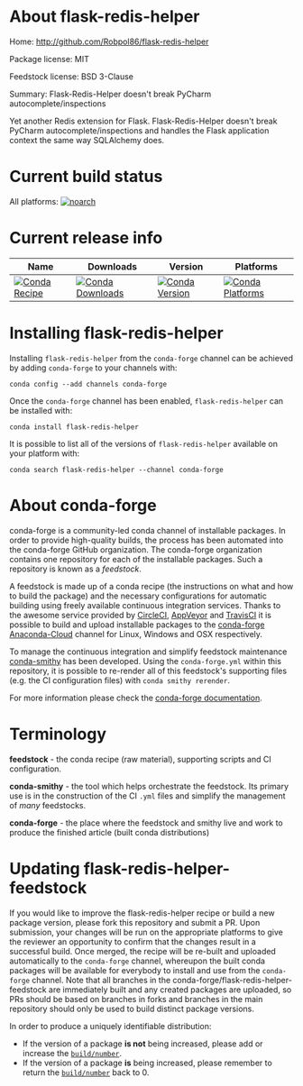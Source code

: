 About flask-redis-helper
========================

Home: http://github.com/Robpol86/flask-redis-helper

Package license: MIT

Feedstock license: BSD 3-Clause

Summary: Flask-Redis-Helper doesn't break PyCharm autocomplete/inspections

Yet another Redis extension for Flask. Flask-Redis-Helper doesn't
break PyCharm autocomplete/inspections and handles the Flask
application context the same way SQLAlchemy does.


Current build status
====================

All platforms:
[![noarch](https://img.shields.io/circleci/project/github/conda-forge/flask-redis-helper-feedstock/master.svg?label=noarch)](https://circleci.com/gh/conda-forge/flask-redis-helper-feedstock)

Current release info
====================

| Name | Downloads | Version | Platforms |
| --- | --- | --- | --- |
| [![Conda Recipe](https://img.shields.io/badge/recipe-flask--redis--helper-green.svg)](https://anaconda.org/conda-forge/flask-redis-helper) | [![Conda Downloads](https://img.shields.io/conda/dn/conda-forge/flask-redis-helper.svg)](https://anaconda.org/conda-forge/flask-redis-helper) | [![Conda Version](https://img.shields.io/conda/vn/conda-forge/flask-redis-helper.svg)](https://anaconda.org/conda-forge/flask-redis-helper) | [![Conda Platforms](https://img.shields.io/conda/pn/conda-forge/flask-redis-helper.svg)](https://anaconda.org/conda-forge/flask-redis-helper) |

Installing flask-redis-helper
=============================

Installing `flask-redis-helper` from the `conda-forge` channel can be achieved by adding `conda-forge` to your channels with:

```
conda config --add channels conda-forge
```

Once the `conda-forge` channel has been enabled, `flask-redis-helper` can be installed with:

```
conda install flask-redis-helper
```

It is possible to list all of the versions of `flask-redis-helper` available on your platform with:

```
conda search flask-redis-helper --channel conda-forge
```


About conda-forge
=================

conda-forge is a community-led conda channel of installable packages.
In order to provide high-quality builds, the process has been automated into the
conda-forge GitHub organization. The conda-forge organization contains one repository
for each of the installable packages. Such a repository is known as a *feedstock*.

A feedstock is made up of a conda recipe (the instructions on what and how to build
the package) and the necessary configurations for automatic building using freely
available continuous integration services. Thanks to the awesome service provided by
[CircleCI](https://circleci.com/), [AppVeyor](http://www.appveyor.com/)
and [TravisCI](https://travis-ci.org/) it is possible to build and upload installable
packages to the [conda-forge](https://anaconda.org/conda-forge)
[Anaconda-Cloud](http://docs.anaconda.org/) channel for Linux, Windows and OSX respectively.

To manage the continuous integration and simplify feedstock maintenance
[conda-smithy](http://github.com/conda-forge/conda-smithy) has been developed.
Using the ``conda-forge.yml`` within this repository, it is possible to re-render all of
this feedstock's supporting files (e.g. the CI configuration files) with ``conda smithy rerender``.

For more information please check the [conda-forge documentation](https://conda-forge.org/docs/).

Terminology
===========

**feedstock** - the conda recipe (raw material), supporting scripts and CI configuration.

**conda-smithy** - the tool which helps orchestrate the feedstock.
                   Its primary use is in the construction of the CI ``.yml`` files
                   and simplify the management of *many* feedstocks.

**conda-forge** - the place where the feedstock and smithy live and work to
                  produce the finished article (built conda distributions)


Updating flask-redis-helper-feedstock
=====================================

If you would like to improve the flask-redis-helper recipe or build a new
package version, please fork this repository and submit a PR. Upon submission,
your changes will be run on the appropriate platforms to give the reviewer an
opportunity to confirm that the changes result in a successful build. Once
merged, the recipe will be re-built and uploaded automatically to the
`conda-forge` channel, whereupon the built conda packages will be available for
everybody to install and use from the `conda-forge` channel.
Note that all branches in the conda-forge/flask-redis-helper-feedstock are
immediately built and any created packages are uploaded, so PRs should be based
on branches in forks and branches in the main repository should only be used to
build distinct package versions.

In order to produce a uniquely identifiable distribution:
 * If the version of a package **is not** being increased, please add or increase
   the [``build/number``](http://conda.pydata.org/docs/building/meta-yaml.html#build-number-and-string).
 * If the version of a package **is** being increased, please remember to return
   the [``build/number``](http://conda.pydata.org/docs/building/meta-yaml.html#build-number-and-string)
   back to 0.